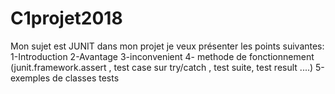 # C1projet2018
Mon sujet est JUNIT
dans mon projet je veux présenter les points suivantes:
1-Introduction
2-Avantage
3-inconvenient
4- methode de fonctionnement (junit.framework.assert , test case sur try/catch , test suite, test result ....)
5-exemples de classes tests
